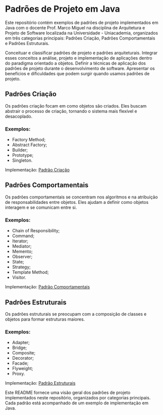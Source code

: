 # Padrões de Projeto em Java

Este repositório contém exemplos de padrões de projeto implementados em Java com o docente Prof. Marco Miguel na disciplina de Arquitetura e Projeto de Software localizada na Universidade - Uniacademia, organizados em três categorias principais: Padrões Criação, Padrões Comportamentais e Padrões Estruturais.

Conceituar e classificar padrões de projeto e padrões arquiteturais. Integrar esses conceitos a análise, projeto e implementação de aplicações dentro do paradigma orientado a objetos. Definir a técnicas de aplicação dos padrões de projeto durante o desenvolvimento de software. Apresentar os benefícios e dificuldades que podem surgir quando usamos padrões de projeto.

## Padrões Criação

Os padrões criação focam em como objetos são criados. Eles buscam abstrair o processo de criação, tornando o sistema mais flexível e desacoplado.

### Exemplos:

- Factory Method;
- Abstract Factory;
- Builder;
- Prototype;
- Singleton.

Implementação: [Padrão Criação](https://github.com/WallaceRomualdoJF/Aula_Padrao_Projeto/tree/main/src/main/java/padroescriacao)


## Padrões Comportamentais

Os padrões comportamentais se concentram nos algoritmos e na atribuição de responsabilidades entre objetos. Eles ajudam a definir como objetos interagem e se comunicam entre si.

### Exemplos:

- Chain of Responsibility;
- Command;
- Iterator;
- Mediator;
- Memento;
- Observer;
- State;
- Strategy;
- Template Method;
- Visitor.

Implementação: [Padrão Comportamentais](https://github.com/WallaceRomualdoJF/Aula_Padrao_Projeto/tree/main/src/main/java/padroescomportamentais)


## Padrões Estruturais

Os padrões estruturais se preocupam com a composição de classes e objetos para formar estruturas maiores.

### Exemplos:

- Adapter;
- Bridge;
- Composite;
- Decorator;
- Facade;
- Flyweight;
- Proxy.

Implementação: [Padrão Estruturais](https://github.com/WallaceRomualdoJF/Aula_Padrao_Projeto/tree/main/src/main/java/padroesestruturais)


Este README fornece uma visão geral dos padrões de projeto implementados neste repositório, organizados por categorias principais. Cada padrão está acompanhado de um exemplo de implementação em Java.

